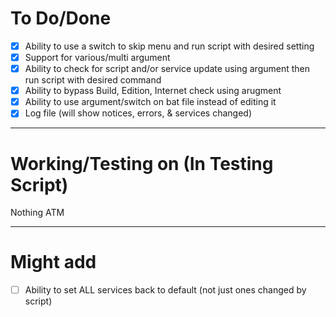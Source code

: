 # To Do/Done
- [X] Ability to use a switch to skip menu and run script with desired setting
- [X] Support for various/multi argument
- [X] Ability to check for script and/or service update using argument then run script with desired command
- [X] Ability to bypass Build, Edition, Internet check using arugment
- [X] Ability to use argument/switch on bat file instead of editing it
- [X] Log file (will show notices, errors, & services changed)

-------------------------------------------------------------------------------------------------------------
# Working/Testing on (In Testing Script)
Nothing ATM

-------------------------------------------------------------------------------------------------------------
# Might add
- [ ] Ability to set ALL services back to default (not just ones changed by script)
